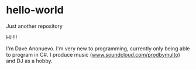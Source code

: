 # hello-world
Just another repository

Hi!!!!

I'm Dave Anonuevo. 
I'm very new to programming, currently only being able to program in C#.
I produce music (www.soundcloud.com/prodbymulto) and DJ as a hobby.
